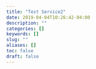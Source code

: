 ```yaml
---
title: "Test Service2"
date: 2019-04-04T10:26:42-04:00
description: ""
categories: []
keywords: []
slug: ""
aliases: []
toc: false
draft: false
---
```

